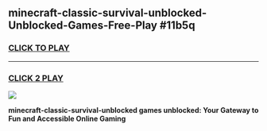 
## minecraft-classic-survival-unblocked-Unblocked-Games-Free-Play #11b5q
<h3>
<a href="https://us.freeplayer.one?title=minecraft-classic-survival-unblocked&ref=9M">CLICK TO PLAY</a></h3>
<hr>

<h3>
<a href="https://us.freeplayer.one?title=minecraft-classic-survival-unblocked&ref=9M">CLICK 2 PLAY</a>
  
</h3>

<a href="https://us.freeplayer.one?title=minecraft-classic-survival-unblocked&ref=9M"><img src="https://clearcache.store/games.png"></a>


**minecraft-classic-survival-unblocked games unblocked: Your Gateway to Fun and Accessible Online Gaming**

